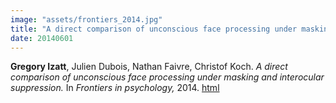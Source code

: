 ```yaml
---
image: "assets/frontiers_2014.jpg"
title: "A direct comparison of unconscious face processing under masking and interocular suppression."
date: 20140601
---
```

**Gregory Izatt**, Julien Dubois, Nathan Faivre, Christof Koch. *A direct comparison of unconscious face processing under masking and interocular suppression.* In *Frontiers in psychology,* 2014. [html](https://www.frontiersin.org/articles/10.3389/fpsyg.2014.00659/full)